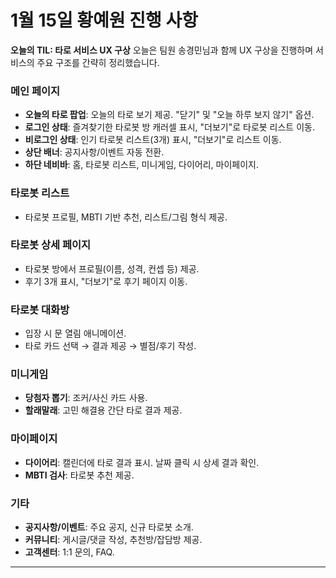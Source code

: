 # 1월 15일 황예원 진행 사항

**오늘의 TIL: 타로 서비스 UX 구상**
오늘은 팀원 송경민님과 함께 UX 구상을 진행하며 서비스의 주요 구조를 간략히 정리했습니다.

### 메인 페이지

- **오늘의 타로 팝업**: 오늘의 타로 보기 제공. "닫기" 및 "오늘 하루 보지 않기" 옵션.
- **로그인 상태**: 즐겨찾기한 타로봇 방 캐러셀 표시, "더보기"로 타로봇 리스트 이동.
- **비로그인 상태**: 인기 타로봇 리스트(3개) 표시, "더보기"로 리스트 이동.
- **상단 배너**: 공지사항/이벤트 자동 전환.
- **하단 네비바**: 홈, 타로봇 리스트, 미니게임, 다이어리, 마이페이지.

### 타로봇 리스트

- 타로봇 프로필, MBTI 기반 추천, 리스트/그림 형식 제공.

### 타로봇 상세 페이지

- 타로봇 방에서 프로필(이름, 성격, 컨셉 등) 제공.
- 후기 3개 표시, "더보기"로 후기 페이지 이동.

### 타로봇 대화방

- 입장 시 문 열림 애니메이션.
- 타로 카드 선택 → 결과 제공 → 별점/후기 작성.

### 미니게임

- **당첨자 뽑기**: 조커/사신 카드 사용.
- **할래말래**: 고민 해결용 간단 타로 결과 제공.

### 마이페이지

- **다이어리**: 캘린더에 타로 결과 표시. 날짜 클릭 시 상세 결과 확인.
- **MBTI 검사**: 타로봇 추천 제공.

### 기타

- **공지사항/이벤트**: 주요 공지, 신규 타로봇 소개.
- **커뮤니티**: 게시글/댓글 작성, 추천방/잡담방 제공.
- **고객센터**: 1:1 문의, FAQ.

---

